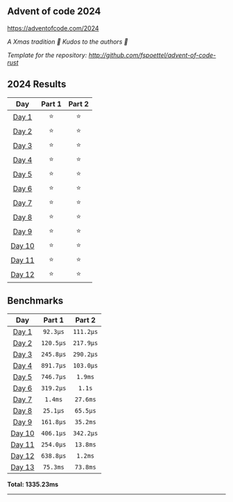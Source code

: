 ## Advent of code 2024

https://adventofcode.com/2024

_A Xmas tradition 🎅 Kudos to the authors 🎉_


_Template for the repository: http://github.com/fspoettel/advent-of-code-rust_


<!--- advent_readme_stars table --->
## 2024 Results

| Day | Part 1 | Part 2 |
| :---: | :---: | :---: |
| [Day 1](https://adventofcode.com/2024/day/1) | ⭐ | ⭐ |
| [Day 2](https://adventofcode.com/2024/day/2) | ⭐ | ⭐ |
| [Day 3](https://adventofcode.com/2024/day/3) | ⭐ | ⭐ |
| [Day 4](https://adventofcode.com/2024/day/4) | ⭐ | ⭐ |
| [Day 5](https://adventofcode.com/2024/day/5) | ⭐ | ⭐ |
| [Day 6](https://adventofcode.com/2024/day/6) | ⭐ | ⭐ |
| [Day 7](https://adventofcode.com/2024/day/7) | ⭐ | ⭐ |
| [Day 8](https://adventofcode.com/2024/day/8) | ⭐ | ⭐ |
| [Day 9](https://adventofcode.com/2024/day/9) | ⭐ | ⭐ |
| [Day 10](https://adventofcode.com/2024/day/10) | ⭐ | ⭐ |
| [Day 11](https://adventofcode.com/2024/day/11) | ⭐ | ⭐ |
| [Day 12](https://adventofcode.com/2024/day/12) | ⭐ | ⭐ |
<!--- advent_readme_stars table --->

<!--- benchmarking table --->
## Benchmarks

| Day | Part 1 | Part 2 |
| :---: | :---: | :---:  |
| [Day 1](./src/bin/01.rs) | `92.3µs` | `111.2µs` |
| [Day 2](./src/bin/02.rs) | `120.5µs` | `217.9µs` |
| [Day 3](./src/bin/03.rs) | `245.8µs` | `290.2µs` |
| [Day 4](./src/bin/04.rs) | `891.7µs` | `103.0µs` |
| [Day 5](./src/bin/05.rs) | `746.7µs` | `1.9ms` |
| [Day 6](./src/bin/06.rs) | `319.2µs` | `1.1s` |
| [Day 7](./src/bin/07.rs) | `1.4ms` | `27.6ms` |
| [Day 8](./src/bin/08.rs) | `25.1µs` | `65.5µs` |
| [Day 9](./src/bin/09.rs) | `161.8µs` | `35.2ms` |
| [Day 10](./src/bin/10.rs) | `406.1µs` | `342.2µs` |
| [Day 11](./src/bin/11.rs) | `254.0µs` | `13.8ms` |
| [Day 12](./src/bin/12.rs) | `638.8µs` | `1.2ms` |
| [Day 13](./src/bin/13.rs) | `75.3ms` | `73.8ms` |

**Total: 1335.23ms**
<!--- benchmarking table --->

---
